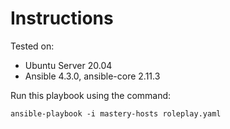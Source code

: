 # Instructions

Tested on:
- Ubuntu Server 20.04
- Ansible 4.3.0, ansible-core 2.11.3

Run this playbook using the command:

    ansible-playbook -i mastery-hosts roleplay.yaml
